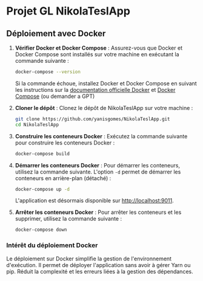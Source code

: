 # Projet GL NikolaTeslApp

## Déploiement avec Docker

1. **Vérifier Docker et Docker Compose** :
   Assurez-vous que Docker et Docker Compose sont installés sur votre machine en exécutant la commande suivante :

   ```bash
   docker-compose --version
   ```

   Si la commande échoue, installez Docker et Docker Compose en suivant les instructions sur la [documentation officielle Docker](https://docs.docker.com/get-docker/) et [Docker Compose](https://docs.docker.com/compose/install/) (ou demander a GPT)

2. **Cloner le dépôt** :
   Clonez le dépôt de NikolaTeslApp sur votre machine :

   ```bash
   git clone https://github.com/yanisgomes/NikolaTeslApp.git
   cd NikolaTeslApp
   ```

3. **Construire les conteneurs Docker** :
   Exécutez la commande suivante pour construire les conteneurs Docker :

   ```bash
   docker-compose build
   ```

4. **Démarrer les conteneurs Docker** :
   Pour démarrer les conteneurs, utilisez la commande suivante. L'option `-d` permet de démarrer les conteneurs en arrière-plan (détaché) :

   ```bash
   docker-compose up -d
   ```

   L'application est désormais disponible sur <http://localhost:9011>.

5. **Arrêter les conteneurs Docker** :
   Pour arrêter les conteneurs et les supprimer, utilisez la commande suivante :

   ```bash
   docker-compose down
   ```

### Intérêt du déploiement Docker

Le déploiement sur Docker simplifie la gestion de l'environnement d'exécution. Il permet de déployer l'application sans avoir à gérer Yarn ou pip. Réduit la complexité et les erreurs liées à la gestion des dépendances.
